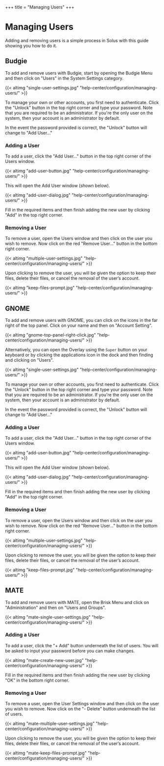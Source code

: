 +++
title = "Managing Users"
+++
# Managing Users

Adding and removing users is a simple process in Solus with this guide showing you how to do it.

## Budgie

To add and remove users with Budgie, start by opening the Budgie Menu and then click on "Users" in the System Settings category.

{{< altimg "single-user-settings.jpg" "help-center/configuration/managing-users/" >}}

To manage your own or other accounts, you first need to authenticate. Click the "Unlock" button in the top right corner and type your password. Note that you are required to be an administrator. If you're the only user on the system, then your account is an administrator by default.

In the event the password provided is correct, the "Unlock" button will change to "Add User..."

### Adding a User

To add a user, click the "Add User..." button in the top right corner of the Users window.

{{< altimg "add-user-button.jpg" "help-center/configuration/managing-users/" >}}

This will open the Add User window (shown below).

{{< altimg "add-user-dialog.jpg" "help-center/configuration/managing-users/" >}}

Fill in the required items and then finish adding the new user by clicking "Add" in the top right corner.

### Removing a User

To remove a user, open the Users window and then click on the user you wish to remove.  Now click on the red "Remove User..." button in the bottom right corner.

{{< altimg "multiple-user-settings.jpg" "help-center/configuration/managing-users/" >}}

Upon clicking to remove the user, you will be given the option to keep their files, delete their files, or cancel the removal of the user’s account.

{{< altimg "keep-files-prompt.jpg" "help-center/configuration/managing-users/" >}}

## GNOME

To add and remove users with GNOME, you can click on the icons in the far right of the top panel.  Click on your name and then on "Account Setting".

{{< altimg "gnome-top-panel-right-click.jpg" "help-center/configuration/managing-users/" >}}

Alternatively, you can open the Overlay using the `Super` button on your keyboard or by clicking the applications icon in the dock and then finding and clicking on "Users".

{{< altimg "single-user-settings.jpg" "help-center/configuration/managing-users/" >}}

To manage your own or other accounts, you first need to authenticate. Click the "Unlock" button in the top right corner and type your password. Note that you are required to be an administrator. If you're the only user on the system, then your account is an administrator by default.

In the event the password provided is correct, the "Unlock" button will change to "Add User..."

### Adding a User

To add a user, click the "Add User..." button in the top right corner of the Users window.

{{< altimg "add-user-button.jpg" "help-center/configuration/managing-users/" >}}

This will open the Add User window (shown below).

{{< altimg "add-user-dialog.jpg" "help-center/configuration/managing-users/" >}}

Fill in the required items and then finish adding the new user by clicking "Add" in the top right corner.

### Removing a User

To remove a user, open the Users window and then click on the user you wish to remove.  Now click on the red "Remove User..." button in the bottom right corner.

{{< altimg "multiple-user-settings.jpg" "help-center/configuration/managing-users/" >}}

Upon clicking to remove the user, you will be given the option to keep their files, delete their files, or cancel the removal of the user’s account.

{{< altimg "keep-files-prompt.jpg" "help-center/configuration/managing-users/" >}}

## MATE

To add and remove users with MATE, open the Brisk Menu and click on "Administration" and then on "Users and Groups".

{{< altimg "mate-single-user-settings.jpg" "help-center/configuration/managing-users/" >}}

### Adding a User

To add a user, click the "+ Add" button underneath the list of users.  You will be asked to input your password before you can make changes.

{{< altimg "mate-create-new-user.jpg" "help-center/configuration/managing-users/" >}}

Fill in the required items and then finish adding the new user by clicking "OK" in the bottom right corner.

### Removing a User

To remove a user, open the User Settings window and then click on the user you wish to remove.  Now click on the "- Delete" button underneath the list of users.

{{< altimg "mate-multiple-user-settings.jpg" "help-center/configuration/managing-users/" >}}

Upon clicking to remove the user, you will be given the option to keep their files, delete their files, or cancel the removal of the user’s account.

{{< altimg "mate-keep-files-prompt.jpg" "help-center/configuration/managing-users/" >}}
